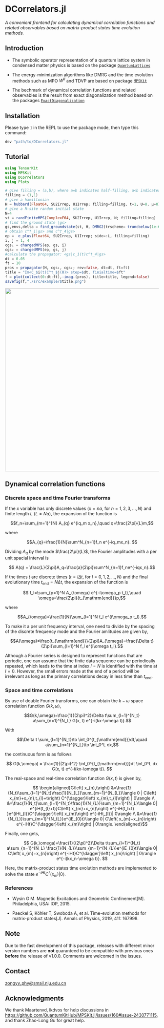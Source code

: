 # DCorrelators.jl

*A convenient frontend for calculating dynamical correlation functions and related observables based on matrix-product states time evolution methods.*

## Introduction

- The symbolic operator representation of a quantum lattice system in condensed matter physics is based on the package [`QuantumLattices`](https://github.com/Quantum-Many-Body/QuantumLattices.jl.git)

- The  energy-minimization algorithms like DMRG and the time evolution methods such as MPO $W^{II}$ and TDVP are based on package [`MPSKit`](https://github.com/QuantumKitHub/MPSKit.jl.git)

- The bechmark of dynamical correlation functions and related observables is the result from exact diagonalization method based on the packages [`ExactDiagonalization`](https://github.com/Quantum-Many-Body/ExactDiagonalization.jl.git)



## Installation

Please type `]` in the REPL to use the package mode, then type this command:

```julia
dev "path/to/DCorrelators.jl"
```

## Tutorial
```julia
using TensorKit
using MPSKit
using DCorrelators
using Plots

# give filling = (a,b), where a=b indicates half-filling, a<b indicates hole-doping and a>b indicates electron-doping
filling = (1,1)
# give a hamiltonian
H = hubbard(Float64, SU2Irrep, U1Irrep; filling=filling, t=1, U=8, μ=0)
# give a N-site random initial state 
N=4
st = randFiniteMPS(ComplexF64, SU2Irrep, U1Irrep, N; filling=filling)
# find the ground state |gs>
gs,envs,delta = find_groundstate(st, H, DMRG2(trscheme= truncbelow(1e-6)));
# obtain c^†_1|gs> and c^†_4|gs> 
ep =  e_plus(Float64, SU2Irrep, U1Irrep; side=:L, filling=filling)
i, j = 1, 4
cgs₁ = chargedMPS(ep, gs, i)
cgs₂ = chargedMPS(ep, gs, j)
#calculate the propagator: <gs|c_1(t)c^†_4|gs>
dt = 0.05
ft = 10
pros = propagator(H, cgs₁, cgs₂; rev=false, dt=dt, ft=ft)
title = "Im<C_$i(t)C^†_$j(0)> step=$dt, finialtime=$ft"
f = plot(collect(0:dt:ft),-imag.(pros), title=title, legend=false)
savefig(f,"./src/example/$title.png")
```
<img  src="./src/example/Im<C_1(t)C^†_4(0)> step=0.05, finialtime=10.png"  width="600"  align="center" />

## Dynamical correlation functions

### Discrete space and time Fourier transforms

If the $x$ variable has only discrete values ($x=na$, for $n=1,2,3,...,N$) and finite length $L$ ($L=Na$), the expansion of the function is

$$f_n=\sum_{m=1}^{N} A_{q} e^{iq_m x_n},\quad q=\frac{2\pi}{L}m,$$

where 

$$A_{q}=\frac{1}{N}\sum^N_{n=1}f_n e^{-iq_mx_n}. $$

Dividing $A_{q}$ by the mode $\frac{2\pi}{L}$, the Fourier amplitudes with a per unit spacial interval is

$$ A(q) = \frac{L}{2\pi}A_q=\frac{a}{2\pi}\sum^N_{n=1}f_ne^{-iqx_n}.$$

If the times $t$ are discrete times ($t=l\Delta t$, for $l=0,1,2,...,N$) and the final evolutionary time $t_{\mathrm{end}}=N\Delta t$, the expansion of the function is

$$ f_l=\sum_{p=1}^N A_{\omega} e^{-i\omega_p t_l},\quad \omega=\frac{2\pi}{t_{\mathrm{end}}}p,$$

where

$$A_{\omega}=\frac{1}{N}\sum_{l=1}^N f_l e^{i\omega_p t_l}.$$

To make it a per unit frequency interval, one need to divide by the spacing of the discrete frequency mode and the Fourier amlitudes are given by,

$$A(\omega)=\frac{t_{\mathrm{end}}}{2\pi}A_{\omega}=\frac{\Delta t}{2\pi}\sum_{l=1}^N f_l e^{i\omega t_l}.$$

Although a Fourier series is designed to represent functions that are periodic, one can assume that the finite data sequence can be periodically repeated, which leads to the time at index $l=N$ is identified with the time at $l=0$. However, the small errors made at the end of a period will be irrelevant as long as the primary correlations decay in less time than $t_{\mathrm{end}}$. 

### Space and time correlations 

By use of double Fourier transforms, one can obtain the $k-\omega$ space correlation function $G(k,\omega)$,

$$G(k,\omega)=\frac{1}{(2\pi)^2}\Delta t\sum_{l=1}^{N_t} a\sum_{n=1}^{N_L} G(x, t) e^{-i(kx-\omega t)}.$$

With 

$$\Delta t \sum_{l=1}^{N_t}\to \int_0^{t_{\mathrm{end}}}dt,\quad a\sum_{n=1}^{N_L}\to \int_0^L dx,$$

the continuous form is as follows 

$$ G(k,\omega) = \frac{1}{(2\pi)^2} \int_0^{t_{\mathrm{end}}}dt \int_0^L dx G(x, t) e^{-i(kx-\omega t)}. $$

The real-space and real-time correlation function $G(x, t)$ is given by,

$$ \begin{aligned}G\left( x_{n},t\right) &=\frac{1}{N_t}\sum_{l=1}^{N_t}\frac{1}{N_{L}}\sum_{m=1}^{N_{L}}\langle 0 | C\left( x_{m}+x_{n},t_{l}+t\right) C^{\dagger}\left( x_{m},t_{l}\right) | 0\rangle \\
&=\frac{1}{N_t}\sum_{l=1}^{N_t}\frac{1}{N_{L}}\sum_{m=1}^{N_L}\langle 0| e^{iH(t_{l}+t)}C\left( x_{m}+x_{n}\right) e^{-iH(t_l+t) }e^{iHt_{l}}C^{\dagger}\left( x_{m}\right) e^{-iHt_{l}}| 0\rangle \\
&=\frac{1}{N_{L}}\sum_{m=1}^{N_{L}}e^{iE_{0}t}\langle 0| C\left( x_{m}+x_{n}\right) e^{-iHt}C^{\dagger}\left( x_{m}\right) | 0\rangle. \end{aligned}$$

Finally, one gets,

$$ G(k,\omega)=\frac{1}{(2\pi)^2}\Delta t\sum_{l=1}^{N_t} a\sum_{n=1}^{N_L} \frac{1}{N_{L}}\sum_{m=1}^{N_{L}}e^{iE_{0}t}\langle 0| C\left( x_{m}+x_{n}\right) e^{-iHt}C^{\dagger}\left( x_{m}\right) | 0\rangle e^{-i(kx_n-\omega t)}. $$

Here, the matrix-product states time evolution methods are implemented to solve the state $e^{-iHt}C^{\dagger}\left( x_{m}\right) | 0\rangle$.

### References
- Wysin G M. Magnetic Excitations and Geometric Confinement[M]. Philadelphia, USA: IOP, 2015.

- Paeckel S, Köhler T, Swoboda A, et al. Time-evolution methods for matrix-product states[J]. Annals of Physics, 2019, 411: 167998.

## Note

Due to the fast development of this package, releases with different minor version numbers are **not** guaranteed to be compatible with previous ones **before** the release of v1.0.0. Comments are welcomed in the issues.

## Contact

zongyy_phy@smail.nju.edu.cn

## Acknowledgments

We thank Maartenvd, lkdvos for help discussions in https://github.com/QuantumKitHub/MPSKit.jl/issues/160#issue-2430771115, and thank Zhao-Long Gu for great help.